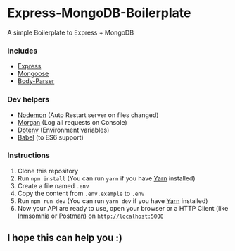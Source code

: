 # Express-MongoDB-Boilerplate

A simple Boilerplate to Express + MongoDB

### Includes
- [Express](https://expressjs.com)
- [Mongoose](https://mongoosejs.com/)
- [Body-Parser](https://github.com/expressjs/body-parser)

### Dev helpers
- [Nodemon](https://github.com/remy/nodemon) (Auto Restart server on files changed)
- [Morgan](https://github.com/expressjs/morgan) (Log all requests on Console)
- [Dotenv](https://github.com/motdotla/dotenv) (Environment variables)
- [Babel](https://github.com/babel/babel) (to ES6 support)

### Instructions

1. Clone this repository
2. Run `npm install` (You can run `yarn` if you have [Yarn](https://yarnpkg.com/) installed)
3. Create a file named `.env`
4. Copy the content from `.env.example` to `.env`
5. Run `npm run dev` (You can run `yarn dev` if you have [Yarn](https://yarnpkg.com/) installed)
6. Now your API are ready to use, open your browser or a HTTP Client (like [Inmsomnia](https://insomnia.rest/) or [Postman](https://www.getpostman.com/)) on [`http://localhost:5000`](http://localhost:5000)


## I hope this can help you :)
